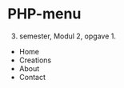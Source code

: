# PHP-menu
3. semester, Modul 2, opgave 1.

<!doctype html>
<html>
<head>
<meta charset="utf-8">
<title>Ninettes PHP-menu</title>
</head>

<body>
	<ul>
        <li>Home</li>
        <li>Creations</li>
        <li>About</li>
        <li>Contact</li>
    </ul>

</body>
</html>

